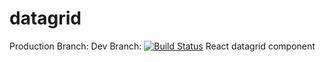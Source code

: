 # datagrid  
Production Branch: 
Dev Branch: [![Build Status](https://travis-ci.org/chrifmarwen/datagrid.svg?branch=dev)](https://travis-ci.org/chrifmarwen/datagrid)
React datagrid component
